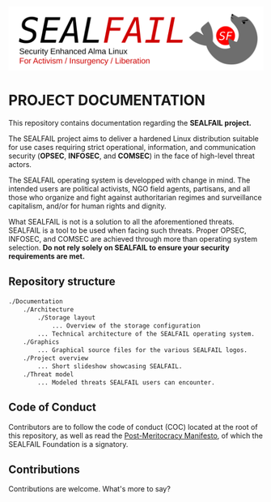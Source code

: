 ![SEALFAIL logo](Graphics/logo-transparent.png) 

# PROJECT DOCUMENTATION

This repository contains documentation regarding the **SEALFAIL project.**

The SEALFAIL project aims to deliver a hardened Linux distribution suitable for use cases requiring strict operational, information, and communication security (**OPSEC**, **INFOSEC**, and **COMSEC**) in the face of high-level threat actors.

The SEALFAIL operating system is developped with change in mind. The intended users are political activists, NGO field agents, partisans, and all those who organize and fight against authoritarian regimes and surveillance capitalism, and/or for human rights and dignity.

What SEALFAIL is not is a solution to all the aforementioned threats. SEALFAIL is a tool to be used when facing such threats. Proper OPSEC, INFOSEC, and COMSEC are achieved through more than operating system selection. **Do not rely solely on SEALFAIL to ensure your security requirements are met.**

## Repository structure

```
./Documentation
	./Architecture
		./Storage layout
			... Overview of the storage configuration
		... Technical architecture of the SEALFAIL operating system.
	./Graphics
		... Graphical source files for the various SEALFAIL logos.
	./Project overview
		... Short slideshow showcasing SEALFAIL.
	./Threat model
		... Modeled threats SEALFAIL users can encounter.
```

## Code of Conduct

Contributors are to follow the code of conduct (COC) located at the root of this repository, as well as read the [Post-Meritocracy Manifesto](https://postmeritocracy.org/), of which the SEALFAIL Foundation is a signatory.

## Contributions

Contributions are welcome. What's more to say?
